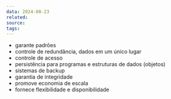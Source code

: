 ```yaml
---
data: 2024-08-23
related: 
source: 
tags:
---
```

- garante padrões
- controle de redundância, dados em um único lugar
- controle de acesso
- persistência para programas e estruturas de dados (objetos)
- sistemas de backup
- garantia de integridade
- promove economia de escala
- fornece flexibilidade e disponibilidade